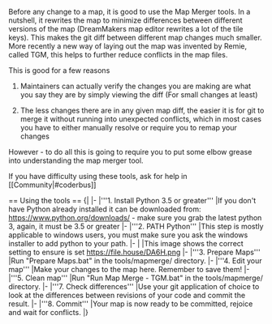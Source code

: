 Before any change to a map, it is good to use the Map Merger tools. In a nutshell, it rewrites the map to minimize differences between different versions of the map (DreamMakers map editor rewrites a lot of the tile keys). This makes the git diff between different map changes much smaller. More recently a new way of laying out the map was invented by Remie, called TGM, this helps to further reduce conflicts in the map files.

This is good for a few reasons

1) Maintainers can actually verify the changes you are making are what you say they are by simply viewing the diff (For small changes at least)

2) The less changes there are in any given map diff, the easier it is for git to merge it without running into unexpected conflicts, which in most cases you have to either manually resolve or require you to remap your changes


However - to do all this is going to require you to put some elbow grease into understanding the map merger tool.

If you have difficulty using these tools, ask for help in [[Community|#coderbus]]

== Using the tools ==
{|
|-
|'''1. Install Python 3.5 or greater'''
|If you don't have Python already installed it can be downloaded from: https://www.python.org/downloads/ - make sure you grab the latest python 3, again, it must be 3.5 or greater
|-
|'''2. PATH Python'''
|This step is mostly applicable to windows users, you must make sure you ask the windows installer to add python to your path. 
|-
|
|This image shows the correct setting to ensure is set https://file.house/DA6H.png
|-
|'''3. Prepare Maps'''
|Run "Prepare Maps.bat" in the tools/mapmerge/ directory.
|-
|'''4. Edit your map'''
|Make your changes to the map here. Remember to save them!
|-
|'''5. Clean map'''
|Run "Run Map Merge - TGM.bat" in the tools/mapmerge/ directory. 
|-
|'''7. Check differences'''
|Use your git application of choice to look at the differences between revisions of your code and commit the result.
|-
|'''8. Commit'''
|Your map is now ready to be committed, rejoice and wait for conflicts.
|}
